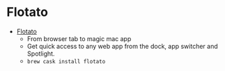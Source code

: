 # Flotato
- [Flotato](https://flotato.com/)
  -  From browser tab to magic mac app
  - Get quick access to any web app from the dock, app switcher and Spotlight.
  - `brew cask install flotato`
